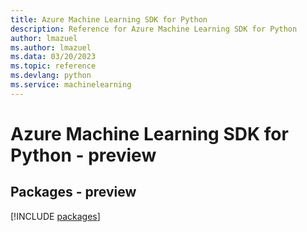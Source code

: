 ```yaml
---
title: Azure Machine Learning SDK for Python
description: Reference for Azure Machine Learning SDK for Python
author: lmazuel
ms.author: lmazuel
ms.data: 03/20/2023
ms.topic: reference
ms.devlang: python
ms.service: machinelearning
---
```

# Azure Machine Learning SDK for Python - preview
## Packages - preview
[!INCLUDE [packages](machine-learning-index.md)]